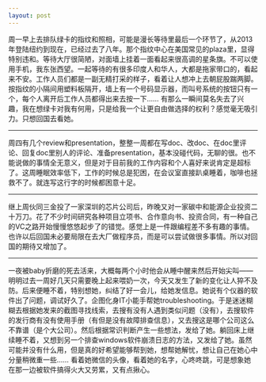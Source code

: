 ```yaml
---
layout: post
---
```


周一早上去排队绿卡的指纹和照相，可能是漫长等待里最后一个环节了，从2013年登陆纽约到现在，已经过去了八年。那个指纹中心在美国常见的plaza里，显得特别违和。等待大厅很简陋，对面墙上挂着一面看起来很高调的星条旗。不可以使用手机，我东张西望。一起等待的有很多印度人和华人，大都是拖家带口的，看起来不安。工作人员们都是一副无精打采的样子，看着让人想冲上去朝屁股踹两脚。按指纹的小隔间用塑料板隔开，墙上有一个号码显示器，而叫号系统的按钮只有一个，每个人离开后工作人员都得出来去按一下…… 有那么一瞬间莫名失去了兴趣，我在想绿卡对我有何用，只是给我一个让更自由做选择的权利？感觉毫无吸引力。只想回国去看她。

---

周四有几个review和presentation，整整一周都在写doc、改doc、在doc里评论、回复doc里别人的评论、准备presentation，基本没碰代码，无聊的很。也不能说做的事情全无意义，但是对于目前我的工作内容和个人喜好来说肯定是超标了。这周睡眠效率低下，工作的时候总是犯困，在会议室直接趴桌睡着，咖啡也拯救不了。就连写这行字的时候都困意十足。

---

继上周伙同三金投了一家深圳的芯片公司后，昨晚又对一家碳中和能源企业投资二十万刀。花了不少时间研究各种项目立项书、合作意向书、投资合同，有一种自己的VC之路开始慢慢悠悠起步了的错觉。感觉上是一件跟编程差不多有趣的事情。也许以后回国未必要局限在去大厂做程序员，而是可以尝试做很多事情。所以对回国的期待又增加了。

---

一夜被baby折磨的死去活来，大概每两个小时他会从睡中醒来然后开始尖叫——明明过去一周好几天只需要晚上起来喂奶一次，今天又发生了新的变化让人猝不及防。后来便睡不着，特别想她，纠结了好一会儿，给她发信息。她说有个仪器的软件出了问题，调试好久了。企图化身IT小能手帮她troubleshooting。于是迷迷糊糊去根据她发来的截图寻找线索，去搜有没有人遇到类似问题（没有），去搜软件的发行商有没有使用手册（有但是没有故障排查信息），又去搜这是哪个公司这么不靠谱（是个大公司）。然后根据常识判断产生一些想法，发给了她。躺回床上继续睡不着，又想到另一个排查windows软件崩溃日志的方法，又发给了她。虽然可能并没有什么用，但是真的好希望能够帮到她，想帮她解忧，想让自己在她心中分量稍微重一些…… 看着她微信的头像，看着她的名字，心咚咚跳，可是想象她在那一边被软件搞得火大又劳累，又有点揪心。

